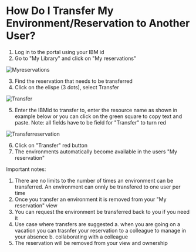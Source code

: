 # How Do I Transfer My Environment/Reservation to Another User?

1. Log in to the portal using your IBM id
2. Go to "My Library" and click on "My reservations"

![Myreservations](https://github.com/IBM/itz-support-public/blob/main/IBM-Technology-Zone/IBM-Technology-Zone-Runbooks/Images/My%20reservations.png)

3. Find the reservation that needs to be transferred
4. Click on the elispe (3 dots), select Transfer

![Transfer](https://github.com/IBM/itz-support-public/blob/main/IBM-Technology-Zone/IBM-Technology-Zone-Runbooks/Images/Transfer.png)

5. Enter the IBMid to transfer to, enter the resource name as shown in example below or you can click on the green square to copy text and paste.
Note: all fields have to be field for "Transfer" to turn red

![Transferreservation](https://github.com/IBM/itz-support-public/blob/main/IBM-Technology-Zone/IBM-Technology-Zone-Runbooks/Images/Transferreservation.png)

6. Click on "Transfer" red button
7. The environments automatically become available in the users "My reservation"


Important notes: 
1. There are no limits to the number of times an environment can be transferred. An environment can onnly be transfered to one user per time  
2. Once you transfer an environment it is removed from your "My reservation" view  
3. You can request the environment be transferred back to you if you need it
4. Use case where transfers are suggested a. when you are going on a vacation you can trasnfer your reservation to a colleague to manage in your absence b. collaborating with a colleague 
5. The reservation will be removed from your view and ownership
